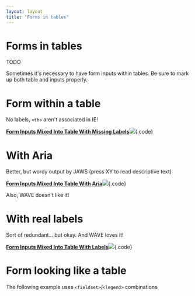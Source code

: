```yaml
---
layout: layout
title: "Forms in tables"
---
```


# Forms in tables

TODO

Sometimes it's necessary to have form inputs within tables. Be sure to mark up both table and inputs properly.

# Form within a table

No labels, `<th>` aren't associated in IE!

[**Form Inputs Mixed Into Table With Missing Labels**![](https://s3-us-west-2.amazonaws.com/i.cdpn.io/1279260.BwyKmj.small.566e92c5-3c79-40df-a53b-9c24700b3a70.png)](https://codepen.io/accessibility-developer-guide/pen/BwyKmj){.code}

# With Aria

Better, but wordy output by JAWS (press XY to read descriptive text)

[**Form Inputs Mixed Into Table With Aria**![](https://s3-us-west-2.amazonaws.com/i.cdpn.io/1279260.xXbVWy.small.a59309a2-6e3c-4fc8-b6f1-4d399faa203b.png)](https://codepen.io/accessibility-developer-guide/pen/xXbVWy){.code}

Also, WAVE doesn't like it!

# With real labels

Sort of redundant... but okay. And WAVE loves it!

[**Form Inputs Mixed Into Table With Labels**![](https://s3-us-west-2.amazonaws.com/i.cdpn.io/1279260.KXwzjZ.small.a751ed89-a53d-4343-a027-5aef8e1f993e.png)](https://codepen.io/accessibility-developer-guide/pen/KXwzjZ){.code}

# Form looking like a table

The following example uses `<fieldset>`/`<legend>` combinations